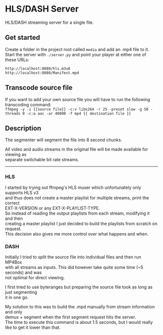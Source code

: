 # HLS/DASH Server

HLS/DASH streaming server for a single file.

## Get started

Create a folder in the project root called `media` and add an .mp4 file to it.  
Start the server with `./server.py` and point your player at either one of these URLs:  

`http://localhost:8080/hls.m3u8`  
`http://localhost:8080/Manifest.mpd`  

## Transcode source file

If you want to add your own source file you will have to run the following transcoding command:  
`ffmpeg -y -i {{source file}} -c:v libx264 -r 25 -preset slow -g 50 -threads 0 -c:a aac -ar 48000 -f mp4 {{ destination file }}`

## Description

The segmenter will segment the file into 8 second chunks.  

All video and audio streams in the original file will be made available for viewing as  
separate switchable bit rate streams.  

---

### HLS

I started by trying out ffmpeg's HLS muxer which unfortunately only supports HLS v3  
and thus does not create a master playlist for multiple streams, print the correct  
EXT-X-VERSION or any EXT-X-PLAYLIST-TYPE.  
So instead of reading the output playlists from each stream, modifying it and then  
creating a master playlist I just decided to build the playlists from scratch on request.  
This decision also gives me more control over what happens and when.

### DASH

Initially I tried to split the source file into individual files and then run MP4Box  
with all streams as inputs. This did however take quite some time (~5 seconds) and was  
not optimal for direct viewing.  

I first tried to use byteranges but preparing the source file took as long as just segmenting  
it in one go.  

My solution to this was to build the .mpd manually from stream information and only  
demux + segment when the first segment request hits the server.  
The time to execute this command is about 1.5 seconds, but I would really like to get it lower than that.

